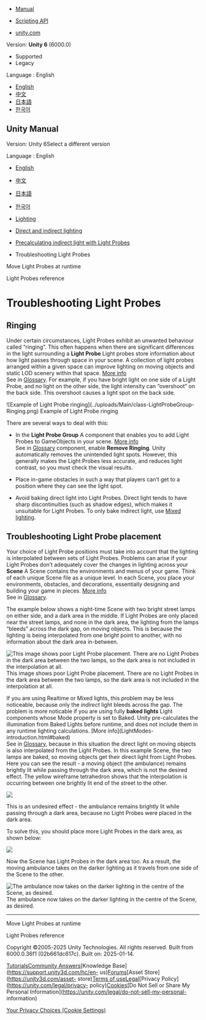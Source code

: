 [](https://docs.unity3d.com)

  * [Manual](../Manual/index.html)
  * [Scripting API](../ScriptReference/index.html)

  * [unity.com](https://unity.com/)

Version: **Unity 6** (6000.0)

  * Supported
  * Legacy

Language : English

  * [English](/Manual/light-probes-troubleshooting.html)
  * [中文](/cn/current/Manual/light-probes-troubleshooting.html)
  * [日本語](/ja/current/Manual/light-probes-troubleshooting.html)
  * [한국어](/kr/current/Manual/light-probes-troubleshooting.html)

[](https://docs.unity3d.com)

## Unity Manual

Version: Unity 6Select a different version

Language : English

  * [English](/Manual/light-probes-troubleshooting.html)
  * [中文](/cn/current/Manual/light-probes-troubleshooting.html)
  * [日本語](/ja/current/Manual/light-probes-troubleshooting.html)
  * [한국어](/kr/current/Manual/light-probes-troubleshooting.html)

  * [Lighting](LightingOverview.html)
  * [Direct and indirect lighting](direct-and-indirect-lighting.html)
  * [Precalculating indirect light with Light Probes](LightProbes-landing.html)
  * Troubleshooting Light Probes

[](LightProbes-Moving.html)

Move Light Probes at runtime

[](LightProbes-Reference.html)

Light Probes reference

# Troubleshooting Light Probes

## Ringing

Under certain circumstances, Light Probes exhibit an unwanted behaviour called
“ringing”. This often happens when there are significant differences in the
light surrounding a **Light Probe** Light probes store information about how
light passes through space in your scene. A collection of light probes
arranged within a given space can improve lighting on moving objects and
static LOD scenery within that space. [More info](LightProbes.html)  
See in [Glossary](Glossary.html#LightProbe). For example, if you have bright
light on one side of a Light Probe, and no light on the other side, the light
intensity can “overshoot” on the back side. This overshoot causes a light spot
on the back side.

![Example of Light Probe ringing](../uploads/Main/class-LightProbeGroup-
Ringing.png) Example of Light Probe ringing

There are several ways to deal with this:

  * In the **Light Probe Group** A component that enables you to add Light Probes to GameObjects in your scene. [More info](class-LightProbeGroup.html)  
See in [Glossary](Glossary.html#LightProbeGroup) component, enable **Remove
Ringing**. Unity automatically removes the unintended light spots. However,
this generally makes the Light Probes less accurate, and reduces light
contrast, so you must check the visual results.

  * Place in-game obstacles in such a way that players can’t get to a position where they can see the light spot.
  * Avoid baking direct light into Light Probes. Direct light tends to have sharp discontinuities (such as shadow edges), which makes it unsuitable for Light Probes. To only bake indirect light, use [Mixed lighting](https://docs.unity3d.com/Manual/LightMode-Mixed.html).

## Troubleshooting Light Probe placement

Your choice of Light Probe positions must take into account that the lighting
is interpolated between sets of Light Probes. Problems can arise if your Light
Probes don’t adequately cover the changes in lighting across your **Scene** A
Scene contains the environments and menus of your game. Think of each unique
Scene file as a unique level. In each Scene, you place your environments,
obstacles, and decorations, essentially designing and building your game in
pieces. [More info](CreatingScenes.html)  
See in [Glossary](Glossary.html#Scene).

The example below shows a night-time Scene with two bright street lamps on
either side, and a dark area in the middle. If Light Probes are only placed
near the street lamps, and none in the dark area, the lighting from the lamps
“bleeds” across the dark gap, on moving objects. This is because the lighting
is being interpolated from one bright point to another, with no information
about the dark area in-between.

![This image shows poor Light Probe placement. There are no Light Probes in
the dark area between the two lamps, so the dark area is not included in the
interpolation at all.](../uploads/Main/class-LightProbeGroup-12.png) This
image shows poor Light Probe placement. There are no Light Probes in the dark
area between the two lamps, so the dark area is not included in the
interpolation at all.

If you are using Realtime or Mixed lights, this problem may be less
noticeable, because only the _indirect_ light bleeds across the gap. The
problem is more noticable if you are using fully **baked lights** Light
components whose Mode property is set to Baked. Unity pre-calculates the
illumination from Baked Lights before runtime, and does not include them in
any runtime lighting calculations. [More info](LightModes-
introduction.html#baked)  
See in [Glossary](Glossary.html#BakedLights), because in this situation the
direct light on moving objects is also interpolated from the Light Probes. In
this example Scene, the two lamps are baked, so moving objects get their
direct light from Light Probes. Here you can see the result - a moving object
(the ambulance) remains brightly lit while passing through the dark area,
which is not the desired effect. The yellow wireframe tetrahedron shows that
the interpolation is occurring between one brightly lit end of the street to
the other.

![](../uploads/Main/class-LightProbeGroup-13.png)

This is an undesired effect - the ambulance remains brightly lit while passing
through a dark area, because no Light Probes were placed in the dark area.

To solve this, you should place more Light Probes in the dark area, as shown
below:

![](../uploads/Main/class-LightProbeGroup-14.png)

Now the Scene has Light Probes in the dark area too. As a result, the moving
ambulance takes on the darker lighting as it travels from one side of the
Scene to the other.

![The ambulance now takes on the darker lighting in the centre of the Scene,
as desired.](../uploads/Main/class-LightProbeGroup-15.png) The ambulance now
takes on the darker lighting in the centre of the Scene, as desired.

* * *

[](LightProbes-Moving.html)

Move Light Probes at runtime

[](LightProbes-Reference.html)

Light Probes reference

Copyright ©2005-2025 Unity Technologies. All rights reserved. Built from
6000.0.36f1 (02b661dc617c). Built on: 2025-01-14.

[Tutorials](https://learn.unity.com/)[Community
Answers](https://answers.unity3d.com)[Knowledge
Base](https://support.unity3d.com/hc/en-
us)[Forums](https://forum.unity3d.com)[Asset Store](https://unity3d.com/asset-
store)[Terms of
use](https://docs.unity3d.com/Manual/TermsOfUse.html)[Legal](https://unity.com/legal)[Privacy
Policy](https://unity.com/legal/privacy-
policy)[Cookies](https://unity.com/legal/cookie-policy)[Do Not Sell or Share
My Personal Information](https://unity.com/legal/do-not-sell-my-personal-
information)

[Your Privacy Choices (Cookie Settings)](javascript:void\(0\);)


